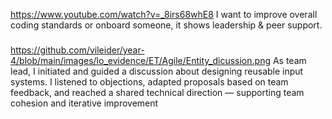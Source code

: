 https://www.youtube.com/watch?v=_8irs68whE8
I want to improve overall coding standards or onboard someone, it shows leadership & peer support.

###
https://github.com/vileider/year-4/blob/main/images/lo_evidence/ET/Agile/Entity_dicussion.png
As team lead, I initiated and guided a discussion about designing reusable input systems. I listened to objections, adapted proposals based on team feedback, and reached a shared technical direction — supporting team cohesion and iterative improvement